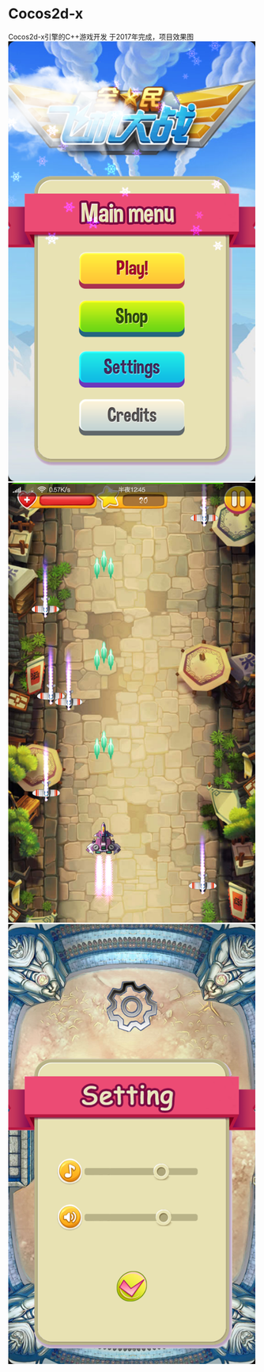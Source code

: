 # Cocos2d-x
Cocos2d-x引擎的C++游戏开发
于2017年完成，项目效果图
<img src="https://github.com/IamaC11/Cocos2d-x-C-/blob/main/show/Screenshot_2017-08-24-00-44-37-419_com.plane.png" width="500px">
<img src="https://github.com/IamaC11/Cocos2d-x-C-/blob/main/show/Screenshot_2017-08-24-00-45-07-310_com.plane.png" width="500px">
<img src="https://github.com/IamaC11/Cocos2d-x-C-/blob/main/show/Screenshot_2017-08-24-11-52-28-968_com.plane.png" width="500px">
